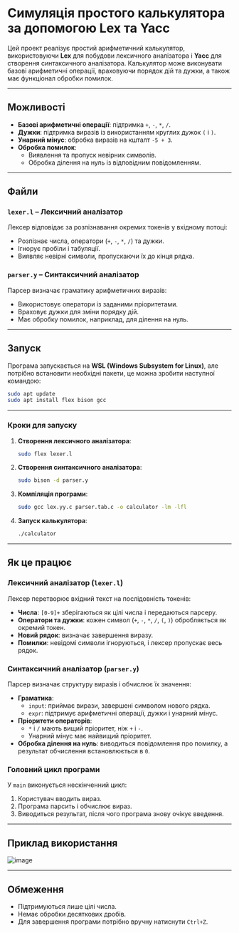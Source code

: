 # Симуляція простого калькулятора за допомогою Lex та Yacc

Цей проект реалізує простий арифметичний калькулятор, використовуючи **Lex** для побудови лексичного аналізатора і **Yacc** для створення синтаксичного аналізатора. Калькулятор може виконувати базові арифметичні операції, враховуючи порядок дій та дужки, а також має функціонал обробки помилок.

---

## Можливості

- **Базові арифметичні операції**: підтримка `+`, `-`, `*`, `/`.
- **Дужки**: підтримка виразів із використанням круглих дужок `(` і `)`.
- **Унарний мінус**: обробка виразів на кшталт `-5 + 3`.
- **Обробка помилок**:
  - Виявлення та пропуск невірних символів.
  - Обробка ділення на нуль із відповідним повідомленням.

---

## Файли

### `lexer.l` – Лексичний аналізатор

Лексер відповідає за розпізнавання окремих токенів у вхідному потоці:
- Розпізнає числа, оператори (`+`, `-`, `*`, `/`) та дужки.
- Ігнорує пробіли і табуляції.
- Виявляє невірні символи, пропускаючи їх до кінця рядка.

### `parser.y` – Синтаксичний аналізатор

Парсер визначає граматику арифметичних виразів:
- Використовує оператори із заданими пріоритетами.
- Враховує дужки для зміни порядку дій.
- Має обробку помилок, наприклад, для ділення на нуль.

---

## Запуск

Програма запускається на **WSL (Windows Subsystem for Linux)**, але потрібно встановити необхідні пакети, це можна зробити наступної командою:
```bash
sudo apt update
sudo apt install flex bison gcc
```

---

### Кроки для запуску

1. **Створення лексичного аналізатора**:
   ```bash
   sudo flex lexer.l
   ```

2. **Створення синтаксичного аналізатора**:
   ```bash
   sudo bison -d parser.y
   ```

3. **Компіляція програми**:
   ```bash
   sudo gcc lex.yy.c parser.tab.c -o calculator -lm -lfl
   ```

4. **Запуск калькулятора**:
   ```bash
   ./calculator
   ```

---

## Як це працює

### Лексичний аналізатор (`lexer.l`)

Лексер перетворює вхідний текст на послідовність токенів:
- **Числа**: `[0-9]+` зберігаються як цілі числа і передаються парсеру.
- **Оператори та дужки**: кожен символ (`+`, `-`, `*`, `/`, `(`, `)`) обробляється як окремий токен.
- **Новий рядок**: визначає завершення виразу.
- **Помилки**: невідомі символи ігноруються, і лексер пропускає весь рядок.

### Синтаксичний аналізатор (`parser.y`)

Парсер визначає структуру виразів і обчислює їх значення:
- **Граматика**:
  - `input`: приймає вирази, завершені символом нового рядка.
  - `expr`: підтримує арифметичні операції, дужки і унарний мінус.
- **Пріоритети операторів**:
  - `*` і `/` мають вищий пріоритет, ніж `+` і `-`.
  - Унарний мінус має найвищий пріоритет.
- **Обробка ділення на нуль**: виводиться повідомлення про помилку, а результат обчислення встановлюється в `0`.

### Головний цикл програми

У `main` виконується нескінченний цикл:
1. Користувач вводить вираз.
2. Програма парсить і обчислює вираз.
3. Виводиться результат, після чого програма знову очікує введення.

---

## Приклад використання

![image](https://github.com/user-attachments/assets/2178d067-06be-4fdb-9cfc-9024d2852c7b)


---

## Обмеження

- Підтримуються лише цілі числа.
- Немає обробки десяткових дробів.
- Для завершення програми потрібно вручну натиснути `Ctrl+Z`.
